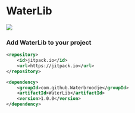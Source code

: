 # WaterLib

![](https://img.shields.io/badge/version-1.0.0-blue.svg)

### Add WaterLib to your project

```xml
<repository>
    <id>jitpack.io</id>
    <url>https://jitpack.io</url>
</repository>
```

```xml
<dependency>
    <groupId>com.github.Waterbroodje</groupId>
    <artifactId>WaterLib</artifactId>
    <version>1.0.0</version>
</dependency>
```
